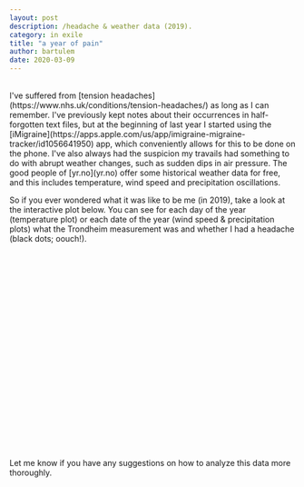 ```yaml
---
layout: post
description: /headache & weather data (2019).
category: in exile
title: "a year of pain"
author: bartulem
date: 2020-03-09
---
```

<br/>
I've suffered from [tension headaches](https://www.nhs.uk/conditions/tension-headaches/) as long as I can remember. I've previously kept notes about their occurrences in half-forgotten text files, but at the beginning of last year I started using the [iMigraine](https://apps.apple.com/us/app/imigraine-migraine-tracker/id1056641950) app, which conveniently allows for this to be done on the phone. I've also always had the suspicion my travails had something to do with abrupt weather changes, such as sudden dips in air pressure. The good people of [yr.no](yr.no) offer some historical weather data for free, and this includes temperature, wind speed and precipitation oscillations.

So if you ever wondered what it was like to be me (in 2019), take a look at the interactive plot below. You can see for each day of the year (temperature plot) or each date of the year (wind speed & precipitation plots) what the Trondheim measurement was and whether I had a headache (black dots; oouch!).

<iframe scr="https://chart-studio.plot.ly/~bartulm/8.embed" width="425" height="350" frameborder="0" scrolling="no" SameSite="None"></iframe>

Let me know if you have any suggestions on how to analyze this data more thoroughly. 
